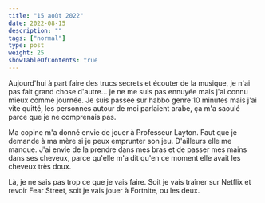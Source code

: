 ```yaml
---
title: "15 août 2022"
date: 2022-08-15
description: ""
tags: ["normal"]
type: post
weight: 25
showTableOfContents: true
---
```


Aujourd'hui à part faire des trucs secrets et écouter de la musique, je n'ai pas fait grand chose d'autre... je ne me suis pas ennuyée mais j'ai connu mieux comme journée. Je suis passée sur habbo genre 10 minutes mais j'ai vite quitté, les personnes autour de moi parlaient arabe, ça m'a saoulé parce que je ne comprenais pas.

Ma copine m'a donné envie de jouer à Professeur Layton. Faut que je demande à ma mère si je peux emprunter son jeu. D'ailleurs elle me manque. J'ai envie de la prendre dans mes bras et de passer mes mains dans ses cheveux, parce qu'elle m'a dit qu'en ce moment elle avait les cheveux très doux.

Là, je ne sais pas trop ce que je vais faire. Soit je vais traîner sur Netflix et revoir Fear Street, soit je vais jouer à Fortnite, ou les deux.
